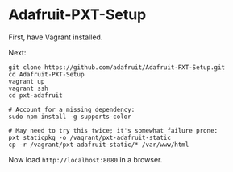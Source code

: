 # Adafruit-PXT-Setup

First, have Vagrant installed.

Next:

```
git clone https://github.com/adafruit/Adafruit-PXT-Setup.git
cd Adafruit-PXT-Setup
vagrant up
vagrant ssh
cd pxt-adafruit

# Account for a missing dependency:
sudo npm install -g supports-color

# May need to try this twice; it's somewhat failure prone:
pxt staticpkg -o /vagrant/pxt-adafruit-static
cp -r /vagrant/pxt-adafruit-static/* /var/www/html
```

Now load `http://localhost:8080` in a browser.
